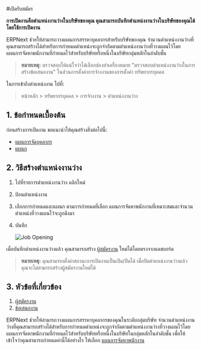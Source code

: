 <!-- add-breadcrumbs -->
#เปิดรับสมัคร

**การเปิดงานคือตำแหน่งงานว่างในบริษัทของคุณ คุณสามารถบันทึกตำแหน่งงานว่างในบริษัทของคุณได้โดยใช้การเปิดงาน**

ERPNext ช่วยให้สามารถวางแผนการสรรหาบุคลากรสำหรับบริษัทของคุณ จำนวนตำแหน่งงานว่างที่คุณสามารถสร้างได้สำหรับการกำหนดตำแหน่งจะถูกจำกัดตามตำแหน่งงานว่างที่วางแผนไว้โดยแผนการจัดหาพนักงานที่กำหนดไว้สำหรับบริษัทหรือหนึ่งในบริษัทกลุ่มหลักในลำดับชั้น

> **หมายเหตุ:** ตรวจสอบให้แน่ใจว่าได้เลือกช่องทำเครื่องหมาย "ตรวจสอบตำแหน่งงานว่างในการสร้างข้อเสนองาน" ในส่วนการตั้งค่าการจ้างงานของการตั้งค่า ทรัพยากรบุคคล

ในการเข้าถึงตำแหน่งงาน ไปที่:

> หน้าหลัก > ทรัพยากรบุคคล > การจ้างงาน > ตำแหน่งงานว่าง


## 1. ข้อกำหนดเบื้องต้น

ก่อนสร้างการเปิดงาน ขอแนะนำให้คุณสร้างสิ่งต่อไปนี้:

* [แผนการจัดบุคลากร](/docs/user/manual/th/human-resources/staffing-plan)
* [แผนก](/docs/user/manual/th/human-resources/department)

## 2. วิธีสร้างตำแหน่งงานว่าง

1. ไปที่รายการตำแหน่งงานว่าง คลิกใหม่
1. ป้อนตำแหน่งงาน
1. เลือกการกำหนดและแผนก ตามการกำหนดที่เลือก แผนการจัดหาพนักงานที่เหมาะสมและจำนวนตำแหน่งที่วางแผนไว้จะถูกดึงมา
1. บันทึก


    <img class="screenshot" alt="Job Opening" src="{{docs_base_url}}/assets/img/human-resources/job-opening.png">

เมื่อบันทึกตำแหน่งงานว่างแล้ว คุณสามารถสร้าง [ผู้สมัครงาน](/docs/user/manual/th/human-resources/job-opening) ใหม่ได้โดยตรงจากแดชบอร์ด

> **หมายเหตุ:** คุณสามารถตั้งค่าสถานะการเปิดงานเป็นเปิด/ปิดได้ เมื่อปิดตำแหน่งงานว่างแล้ว คุณจะไม่สามารถสร้างผู้สมัครงานใหม่ได้


## 3. หัวข้อที่เกี่ยวข้อง

1. [ผู้สมัครงาน](/docs/user/manual/th/human-resources/job-applicant)
1. [ข้อเสนองาน](/docs/user/manual/th/human-resources/job-offer)


ERPNext ช่วยให้สามารถวางแผนการสรรหาบุคลากรของคุณในระดับกลุ่มบริษัท จำนวนตำแหน่งงานว่างที่คุณสามารถสร้างได้สำหรับการกำหนดตำแหน่งจะถูกจำกัดตามตำแหน่งงานว่างที่วางแผนไว้โดยแผนการจัดหาพนักงานที่กำหนดไว้สำหรับบริษัทหรือหนึ่งในบริษัทในกลุ่มหลักในลำดับชั้น เพื่อให้เข้าใจว่าคุณสามารถกำหนดค่านี้ได้อย่างไร ให้เลือก [แผนการจัดหาพนักงาน](/docs/user/manual/th/human-resources/staffing-plan)

